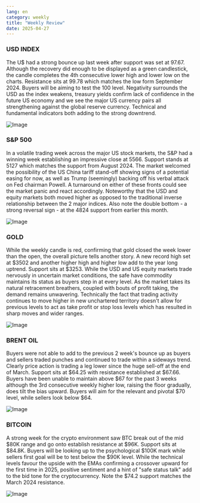 ```yaml
---
lang: en
category: weekly
title: "Weekly Review"
date: 2025-04-27
---
```


### USD INDEX

The U$ had a strong bounce up last week after support was set at 97.67. Although the recovery did enough to be displayed as a green candlestick, the candle completes the 4th consecutive lower high and lower low on the charts. Resistance sits at 99.78 which matches the low form September 2024. Buyers will be aiming to test the 100 level. Negativity surrounds the USD as the index weakens, treasury yields confirm lack of confidence in the future US economy and we see the major US currency pairs all strengthening against the global reserve currency. Technical and fundamental indicators both adding to the strong downtrend.

![Image](https://markleighedu.github.io/img/Apr-2025/27-Apr-2025/usdindex.jpg)

### S&P 500

In a volatile trading week across the major US stock markets, the S&P had a winning week establishing an impressive close at 5566. Support stands at 5127 which matches the support from August 2024. The market welcomed the possibility of the US China tariff stand-off showing signs of a potential easing for now, as well as Trump (seemingly) backing off his verbal attack on Fed chairman Powell. A turnaround on either of these fronts could see the market panic and react accordingly. Noteworthy that the USD and equity markets both moved higher as opposed to the traditional inverse relationship between the 2 major indices. Also note the double bottom - a strong reversal sign - at the 4824 support from earlier this month.

![Image](https://markleighedu.github.io/img/Apr-2025/27-Apr-2025/sp500.jpg)

### GOLD

While the weekly candle is red, confirming that gold closed the week lower than the open, the overall picture tells another story. A new record high set at $3502 and another higher high and higher low add to the year long uptrend. Support sits at $3253. While the USD and US equity markets trade nervously in uncertain market conditions, the safe have commodity maintains its status as buyers step in at every level. As the market takes its natural retracement breathers, coupled with bouts of profit taking, the demand remains unwavering. Technically the fact that trading activity continues to move higher in new unchartered territory doesn't allow for previous levels to act as take profit or stop loss levels which has resulted in sharp moves and wider ranges.

![Image](https://markleighedu.github.io/img/Apr-2025/27-Apr-2025/gold.jpg)

### BRENT OIL

Buyers were not able to add to the previous 2 week's bounce up as buyers and sellers traded punches and continued to trade within a sideways trend. Clearly price action is trading a leg lower since the huge sell-off at the end of March. Support sits at $64.25 with resistance established at $67.66. Buyers have been unable to maintain above $67 for the past 3 weeks although the 3rd consecutive weekly higher low, raising the floor gradually, does tilt the bias upward. Buyers will aim for the relevant and pivotal $70 level, while sellers look below $64.

![Image](https://markleighedu.github.io/img/Apr-2025/27-Apr-2025/brentoil.jpg)

### BITCOIN

A strong week for the crypto environment saw BTC break out of the mid $80K range and go onto establish resistance at $96K. Support sits at $84.8K. Buyers will be looking up to the psychological $100K mark while sellers first goal will be to test below the $90K level. While the technical levels favour the upside with the EMAs confirming a crossover upward for the first time in 2025, positive sentiment and a hint of "safe status talk" add to the bid tone for the cryptocurrency.  Note the $74.2 support matches the March 2024 resistance. 

![Image](https://markleighedu.github.io/img/Apr-2025/27-Apr-2025/bitcoin.jpg)

